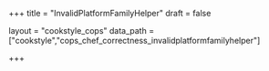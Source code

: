 +++
title = "InvalidPlatformFamilyHelper"
draft = false

layout = "cookstyle_cops"
data_path = ["cookstyle","cops_chef_correctness_invalidplatformfamilyhelper"]

+++

<!-- The content of this page is automatically generated from the
cops_chef_correctness_invalidplatformfamilyhelper.yml file in github.com/chef/cookstyle/blob/main/docs-chef-io/data/cookstyle/. -->
